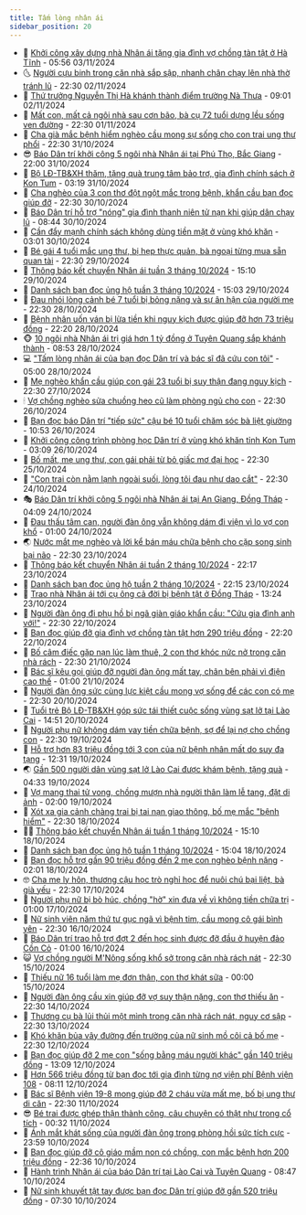```yaml
---
title: Tấm lòng nhân ái
sidebar_position: 20
---
```


<!-- dantri-tam-long-nhan-ai:START -->
- 🌝 [Khởi công xây dựng nhà Nhân ái tặng gia đình vợ chồng tàn tật ở Hà Tĩnh](https://dantri.com.vn/tam-long-nhan-ai/khoi-cong-xay-dung-nha-nhan-ai-tang-gia-dinh-vo-chong-tan-tat-o-ha-tinh-20241103110653046.htm) - 05:56 03/11/2024
- 🌜 [Người cựu binh trong căn nhà sắp sập, nhanh chân chạy lên nhà thờ tránh lũ](https://dantri.com.vn/tam-long-nhan-ai/nguoi-cuu-binh-trong-can-nha-sap-sap-nhanh-chan-chay-len-nha-tho-tranh-lu-20241029201652113.htm) - 22:30 02/11/2024
- 👀 [Thứ trưởng Nguyễn Thị Hà khánh thành điểm trường Nà Thưa](https://dantri.com.vn/tam-long-nhan-ai/thu-truong-nguyen-thi-ha-khanh-thanh-diem-truong-na-thua-20241102132346482.htm) - 09:01 02/11/2024
- 🚀 [Mất con, mất cả ngôi nhà sau cơn bão, bà cụ 72 tuổi dựng lều sống ven đường](https://dantri.com.vn/tam-long-nhan-ai/mat-con-mat-ca-ngoi-nha-sau-con-bao-ba-cu-72-tuoi-dung-leu-song-ven-duong-20241025165916511.htm) - 22:30 01/11/2024
- 🦅 [Cha già mắc bệnh hiểm nghèo cầu mong sự sống cho con trai ung thư phổi](https://dantri.com.vn/tam-long-nhan-ai/cha-gia-mac-benh-hiem-ngheo-cau-mong-su-song-cho-con-trai-ung-thu-phoi-20241027224023556.htm) - 22:30 31/10/2024
- 😎 [Báo Dân trí khởi công 5 ngôi nhà Nhân ái tại Phú Thọ, Bắc Giang](https://dantri.com.vn/tam-long-nhan-ai/bao-dan-tri-khoi-cong-5-ngoi-nha-nhan-ai-tai-phu-tho-bac-giang-20241031230627736.htm) - 22:00 31/10/2024
- 🎡 [Bộ LĐ-TB&amp;XH thăm, tặng quà trung tâm bảo trợ, gia đình chính sách ở Kon Tum](https://dantri.com.vn/tam-long-nhan-ai/bo-ld-tbxh-tham-tang-qua-trung-tam-bao-tro-gia-dinh-chinh-sach-o-kon-tum-20241030173815990.htm) - 03:19 31/10/2024
- 🌮 [Cha nghèo của 3 con thơ đột ngột mắc trọng bệnh, khẩn cầu bạn đọc giúp đỡ](https://dantri.com.vn/tam-long-nhan-ai/cha-ngheo-cua-3-con-tho-dot-ngot-mac-trong-benh-khan-cau-ban-doc-giup-do-20241028181322550.htm) - 22:30 30/10/2024
- 💼 [Báo Dân trí hỗ trợ &quot;nóng&quot; gia đình thanh niên tử nạn khi giúp dân chạy lũ](https://dantri.com.vn/tam-long-nhan-ai/bao-dan-tri-ho-tro-nong-gia-dinh-thanh-nien-tu-nan-khi-giup-dan-chay-lu-20241030140517021.htm) - 08:44 30/10/2024
- 🎊 [Cần đẩy mạnh chính sách không dùng tiền mặt ở vùng khó khăn](https://dantri.com.vn/an-sinh/can-day-manh-chinh-sach-khong-dung-tien-mat-o-vung-kho-khan-20241030080814561.htm) - 03:01 30/10/2024
- 📝 [Bé gái 4 tuổi mắc ung thư, bị hẹp thực quản, bà ngoại từng mua sẵn quan tài](https://dantri.com.vn/tam-long-nhan-ai/be-gai-4-tuoi-mac-ung-thu-bi-hep-thuc-quan-ba-ngoai-tung-mua-san-quan-tai-20241024121534156.htm) - 22:30 29/10/2024
- 🤗 [Thông báo kết chuyển Nhân ái tuần 3 tháng 10/2024](https://dantri.com.vn/tam-long-nhan-ai/thong-bao-ket-chuyen-nhan-ai-tuan-3-thang-102024-20241029210015015.htm) - 15:10 29/10/2024
- 🌈 [Danh sách bạn đọc ủng hộ tuần 3 tháng 10/2024](https://dantri.com.vn/tam-long-nhan-ai/danh-sach-ban-doc-ung-ho-tuan-3-thang-102024-20241029205541156.htm) - 15:03 29/10/2024
- 🌝 [Đau nhói lòng cảnh bé 7 tuổi bị bỏng nặng và sự ân hận của người mẹ](https://dantri.com.vn/tam-long-nhan-ai/dau-nhoi-long-canh-be-7-tuoi-bi-bong-nang-va-su-an-han-cua-nguoi-me-20241026095952267.htm) - 22:30 28/10/2024
- 🦒 [Bệnh nhân uốn ván bị lừa tiền khi nguy kịch được giúp đỡ hơn 73 triệu đồng](https://dantri.com.vn/tam-long-nhan-ai/benh-nhan-uon-van-bi-lua-tien-khi-nguy-kich-duoc-giup-do-hon-73-trieu-dong-20241027145439065.htm) - 22:20 28/10/2024
- 🐵 [10 ngôi nhà Nhân ái trị giá hơn 1 tỷ đồng ở Tuyên Quang sắp khánh thành](https://dantri.com.vn/tam-long-nhan-ai/10-ngoi-nha-nhan-ai-tri-gia-hon-1-ty-dong-o-tuyen-quang-sap-khanh-thanh-20241028120550040.htm) - 08:53 28/10/2024
- 💻 [&quot;Tấm lòng nhân ái của bạn đọc Dân trí và bác sĩ đã cứu con tôi&quot;](https://dantri.com.vn/tam-long-nhan-ai/tam-long-nhan-ai-cua-ban-doc-dan-tri-va-bac-si-da-cuu-con-toi-20241026162356685.htm) - 05:00 28/10/2024
- 🦆 [Mẹ nghèo khẩn cầu giúp con gái 23 tuổi bị suy thận đang nguy kịch](https://dantri.com.vn/tam-long-nhan-ai/me-ngheo-khan-cau-giup-con-gai-23-tuoi-bi-suy-than-dang-nguy-kich-20240506110137327.htm) - 22:30 27/10/2024
- 🕯 [Vợ chồng nghèo sửa chuồng heo cũ làm phòng ngủ cho con](https://dantri.com.vn/tam-long-nhan-ai/vo-chong-ngheo-sua-chuong-heo-cu-lam-phong-ngu-cho-con-20241023175554493.htm) - 22:30 26/10/2024
- 🤩 [Bạn đọc báo Dân trí &quot;tiếp sức&quot; cậu bé 10 tuổi chăm sóc bà liệt giường](https://dantri.com.vn/tam-long-nhan-ai/ban-doc-bao-dan-tri-tiep-suc-cau-be-10-tuoi-cham-soc-ba-liet-giuong-20241026093008846.htm) - 10:53 26/10/2024
- 🎡 [Khởi công công trình phòng học Dân trí ở vùng khó khăn tỉnh Kon Tum](https://dantri.com.vn/tam-long-nhan-ai/khoi-cong-cong-trinh-phong-hoc-dan-tri-o-vung-kho-khan-tinh-kon-tum-20241025222154750.htm) - 03:09 26/10/2024
- 🤠 [Bố mất, mẹ ung thư, con gái phải từ bỏ giấc mơ đại học](https://dantri.com.vn/tam-long-nhan-ai/bo-mat-me-ung-thu-con-gai-phai-tu-bo-giac-mo-dai-hoc-20241022151536532.htm) - 22:30 25/10/2024
- 🌋 [&quot;Con trai còn nằm lạnh ngoài suối, lòng tôi đau như dao cắt&quot;](https://dantri.com.vn/tam-long-nhan-ai/con-trai-con-nam-lanh-ngoai-suoi-long-toi-dau-nhu-dao-cat-20241021215456834.htm) - 22:30 24/10/2024
- 🎭 [Báo Dân trí khởi công 5 ngôi nhà Nhân ái tại An Giang, Đồng Tháp](https://dantri.com.vn/tam-long-nhan-ai/bao-dan-tri-khoi-cong-5-ngoi-nha-nhan-ai-tai-an-giang-dong-thap-20241024083044645.htm) - 04:09 24/10/2024
- 🤠 [Đau thấu tâm can, người đàn ông vẫn không dám đi viện vì lo vợ con khổ](https://dantri.com.vn/tam-long-nhan-ai/dau-thau-tam-can-nguoi-dan-ong-van-khong-dam-di-vien-vi-lo-vo-con-kho-20241021181046061.htm) - 01:00 24/10/2024
- 🌏 [Nước mắt mẹ nghèo và lời kể bán máu chữa bệnh cho cặp song sinh bại não](https://dantri.com.vn/tam-long-nhan-ai/nuoc-mat-me-ngheo-va-loi-ke-ban-mau-chua-benh-cho-cap-song-sinh-bai-nao-20241021182534105.htm) - 22:30 23/10/2024
- 🚀 [Thông báo kết chuyển Nhân ái tuần 2 tháng 10/2024](https://dantri.com.vn/tam-long-nhan-ai/thong-bao-ket-chuyen-nhan-ai-tuan-2-thang-102024-20241023220616704.htm) - 22:17 23/10/2024
- 🚀 [Danh sách bạn đọc ủng hộ tuần 2 tháng 10/2024](https://dantri.com.vn/tam-long-nhan-ai/danh-sach-ban-doc-ung-ho-tuan-2-thang-102024-20241023220151342.htm) - 22:15 23/10/2024
- 👹 [Trao nhà Nhân ái tới cụ ông cả đời bị bệnh tật ở Đồng Tháp](https://dantri.com.vn/tam-long-nhan-ai/trao-nha-nhan-ai-toi-cu-ong-ca-doi-bi-benh-tat-o-dong-thap-20241022230040323.htm) - 13:24 23/10/2024
- 🫶 [Người đàn ông đi phụ hồ bị ngã giàn giáo khẩn cầu: &quot;Cứu gia đình anh với!&quot;](https://dantri.com.vn/tam-long-nhan-ai/nguoi-dan-ong-di-phu-ho-bi-nga-gian-giao-khan-cau-cuu-gia-dinh-anh-voi-20241016093602512.htm) - 22:30 22/10/2024
- 🐻 [Bạn đọc giúp đỡ gia đình vợ chồng tàn tật hơn 290 triệu đồng](https://dantri.com.vn/tam-long-nhan-ai/ban-doc-giup-do-gia-dinh-vo-chong-tan-tat-hon-290-trieu-dong-20241022163316399.htm) - 22:20 22/10/2024
- 🌋 [Bố câm điếc gặp nạn lúc làm thuê, 2 con thơ khóc nức nở trong căn nhà rách](https://dantri.com.vn/tam-long-nhan-ai/bo-cam-diec-gap-nan-luc-lam-thue-2-con-tho-khoc-nuc-no-trong-can-nha-rach-20241020160830184.htm) - 22:30 21/10/2024
- 🧰 [Bác sĩ kêu gọi giúp đỡ người đàn ông mất tay, chân bên phải vì điện cao thế](https://dantri.com.vn/tam-long-nhan-ai/bac-si-keu-goi-giup-do-nguoi-dan-ong-mat-tay-chan-ben-phai-vi-dien-cao-the-20241019102149285.htm) - 01:00 21/10/2024
- 💄 [Người đàn ông sức cùng lực kiệt cầu mong vợ sống để các con có mẹ](https://dantri.com.vn/tam-long-nhan-ai/nguoi-dan-ong-suc-cung-luc-kiet-cau-mong-vo-song-de-cac-con-co-me-20241015014257664.htm) - 22:30 20/10/2024
- 🌝 [Tuổi trẻ Bộ LĐ-TB&amp;XH góp sức tái thiết cuộc sống vùng sạt lở tại Lào Cai](https://dantri.com.vn/tam-long-nhan-ai/tuoi-tre-bo-ld-tbxh-gop-suc-tai-thiet-cuoc-song-vung-sat-lo-tai-lao-cai-20241020204713531.htm) - 14:51 20/10/2024
- 🔭 [Người phụ nữ không dám vay tiền chữa bệnh, sợ để lại nợ cho chồng con](https://dantri.com.vn/tam-long-nhan-ai/nguoi-phu-nu-khong-dam-vay-tien-chua-benh-so-de-lai-no-cho-chong-con-20241016063722504.htm) - 22:30 19/10/2024
- 🦒 [Hỗ trợ hơn 83 triệu đồng tới 3 con của nữ bệnh nhân mất do suy đa tạng](https://dantri.com.vn/tam-long-nhan-ai/ho-tro-hon-83-trieu-dong-toi-3-con-cua-nu-benh-nhan-mat-do-suy-da-tang-20241019083725174.htm) - 12:31 19/10/2024
- 🌏 [Gần 500 người dân vùng sạt lở Lào Cai được khám bệnh, tặng quà](https://dantri.com.vn/tam-long-nhan-ai/gan-500-nguoi-dan-vung-sat-lo-lao-cai-duoc-kham-benh-tang-qua-20241019103152897.htm) - 04:33 19/10/2024
- 🦣 [Vợ mang thai tử vong, chồng mượn nhà người thân làm lễ tang, đặt di ảnh](https://dantri.com.vn/tam-long-nhan-ai/vo-mang-thai-tu-vong-chong-muon-nha-nguoi-than-lam-le-tang-dat-di-anh-20241017154841819.htm) - 02:00 19/10/2024
- 🤗 [Xót xa gia cảnh chàng trai bị tai nạn giao thông, bố mẹ mắc &quot;bệnh hiểm&quot;](https://dantri.com.vn/tam-long-nhan-ai/xot-xa-gia-canh-chang-trai-bi-tai-nan-giao-thong-bo-me-mac-benh-hiem-20241016170833800.htm) - 22:30 18/10/2024
- 🧑‍🏫 [Thông báo kết chuyển Nhân ái tuần 1 tháng 10/2024](https://dantri.com.vn/tam-long-nhan-ai/thong-bao-ket-chuyen-nhan-ai-tuan-1-thang-102024-20241018212718075.htm) - 15:10 18/10/2024
- 🤠 [Danh sách bạn đọc ủng hộ tuần 1 tháng 10/2024](https://dantri.com.vn/tam-long-nhan-ai/danh-sach-ban-doc-ung-ho-tuan-1-thang-102024-20241018212236910.htm) - 15:04 18/10/2024
- 🦆 [Bạn đọc hỗ trợ gần 90 triệu đồng đến 2 mẹ con nghèo bệnh nặng](https://dantri.com.vn/tam-long-nhan-ai/ban-doc-ho-tro-gan-90-trieu-dong-den-2-me-con-ngheo-benh-nang-20241017153722010.htm) - 02:01 18/10/2024
- 🤓 [Cha mẹ ly hôn, thương cậu học trò nghỉ học để nuôi chú bại liệt, bà già yếu](https://dantri.com.vn/tam-long-nhan-ai/cha-me-ly-hon-thuong-cau-hoc-tro-nghi-hoc-de-nuoi-chu-bai-liet-ba-gia-yeu-20240911161626053.htm) - 22:30 17/10/2024
- 🫶 [Người phụ nữ bị bò húc, chồng &quot;hờ&quot; xin đưa về vì không tiền chữa trị](https://dantri.com.vn/tam-long-nhan-ai/nguoi-phu-nu-bi-bo-huc-chong-ho-xin-dua-ve-vi-khong-tien-chua-tri-20241014145621340.htm) - 01:00 17/10/2024
- 🎊 [Nữ sinh viên năm thứ tư gục ngã vì bệnh tim, cầu mong cô gái  bình yên](https://dantri.com.vn/tam-long-nhan-ai/nu-sinh-vien-nam-thu-tu-guc-nga-vi-benh-tim-cau-mong-co-gai-binh-yen-20241015154144720.htm) - 22:30 16/10/2024
- 🦏 [Báo Dân trí trao hỗ trợ đợt 2 đến học sinh được đỡ đầu ở huyện đảo Cồn Cỏ](https://dantri.com.vn/tam-long-nhan-ai/bao-dan-tri-trao-ho-tro-dot-2-den-hoc-sinh-duoc-do-dau-o-huyen-dao-con-co-20241015172032142.htm) - 01:00 16/10/2024
- 😺 [Vợ chồng người M&#39;Nông sống khổ sở trong căn nhà rách nát](https://dantri.com.vn/tam-long-nhan-ai/vo-chong-nguoi-mnong-song-kho-so-trong-can-nha-rach-nat-20241014110748948.htm) - 22:30 15/10/2024
- 🥰 [Thiếu nữ 16 tuổi làm mẹ đơn thân, con thơ khát sữa](https://dantri.com.vn/tam-long-nhan-ai/thieu-nu-16-tuoi-lam-me-don-than-con-tho-khat-sua-20241014152527196.htm) - 00:00 15/10/2024
- 🚀 [Người đàn ông cầu xin giúp đỡ vợ suy thận nặng, con thơ thiếu ăn](https://dantri.com.vn/tam-long-nhan-ai/nguoi-dan-ong-cau-xin-giup-do-vo-suy-than-nang-con-tho-thieu-an-20241011114330353.htm) - 22:30 14/10/2024
- 🌁 [Thương cụ bà lủi thủi một mình trong căn nhà rách nát, nguy cơ sập](https://dantri.com.vn/tam-long-nhan-ai/thuong-cu-ba-lui-thui-mot-minh-trong-can-nha-rach-nat-nguy-co-sap-20241013083710102.htm) - 22:30 13/10/2024
- 🚀 [Khó khăn bủa vây đường đến trường của nữ sinh mồ côi cả bố mẹ](https://dantri.com.vn/tam-long-nhan-ai/kho-khan-bua-vay-duong-den-truong-cua-nu-sinh-mo-coi-ca-bo-me-20241012093428071.htm) - 22:30 12/10/2024
- 🤗 [Bạn đọc giúp đỡ 2 mẹ con &quot;sống bằng máu người khác&quot; gần 140 triệu đồng](https://dantri.com.vn/tam-long-nhan-ai/ban-doc-giup-do-2-me-con-song-bang-mau-nguoi-khac-gan-140-trieu-dong-20241011145413841.htm) - 13:09 12/10/2024
- 💫 [Hơn 566 triệu đồng từ bạn đọc tới gia đình từng nợ viện phí Bệnh viện 108](https://dantri.com.vn/tam-long-nhan-ai/hon-566-trieu-dong-tu-ban-doc-toi-gia-dinh-tung-no-vien-phi-benh-vien-108-20241012151041589.htm) - 08:11 12/10/2024
- 💼 [Bác sĩ Bệnh viện 19-8 mong giúp đỡ 2 cháu vừa mất mẹ, bố bị ung thư di căn](https://dantri.com.vn/tam-long-nhan-ai/bac-si-benh-vien-19-8-mong-giup-do-2-chau-vua-mat-me-bo-bi-ung-thu-di-can-20241012030934684.htm) - 22:30 11/10/2024
- 😎 [Bé trai được ghép thận thành công, câu chuyện có thật như trong cổ tích](https://dantri.com.vn/tam-long-nhan-ai/be-trai-duoc-ghep-than-thanh-cong-cau-chuyen-co-that-nhu-trong-co-tich-20241009120354418.htm) - 00:32 11/10/2024
- 🥳 [Ánh mắt khát sống của người đàn ông trong phòng hồi sức tích cực](https://dantri.com.vn/tam-long-nhan-ai/anh-mat-khat-song-cua-nguoi-dan-ong-trong-phong-hoi-suc-tich-cuc-20241010170813871.htm) - 23:59 10/10/2024
- 📝 [Bạn đọc giúp đỡ cô giáo mầm non có chồng, con mắc bệnh hơn 200 triệu đồng](https://dantri.com.vn/tam-long-nhan-ai/ban-doc-giup-do-co-giao-mam-non-co-chong-con-mac-benh-hon-200-trieu-dong-20241009124107014.htm) - 22:36 10/10/2024
- 🦄 [Hành trình Nhân ái của báo Dân trí tại Lào Cai và Tuyên Quang](https://dantri.com.vn/tam-long-nhan-ai/hanh-trinh-nhan-ai-cua-bao-dan-tri-tai-lao-cai-va-tuyen-quang-20241010142040183.htm) - 08:47 10/10/2024
- 💼 [Nữ sinh khuyết tật tay được bạn đọc Dân trí giúp đỡ gần 520 triệu đồng](https://dantri.com.vn/tam-long-nhan-ai/nu-sinh-khuyet-tat-tay-duoc-ban-doc-dan-tri-giup-do-gan-520-trieu-dong-20241009130922228.htm) - 07:30 10/10/2024<!-- dantri-tam-long-nhan-ai:END -->
